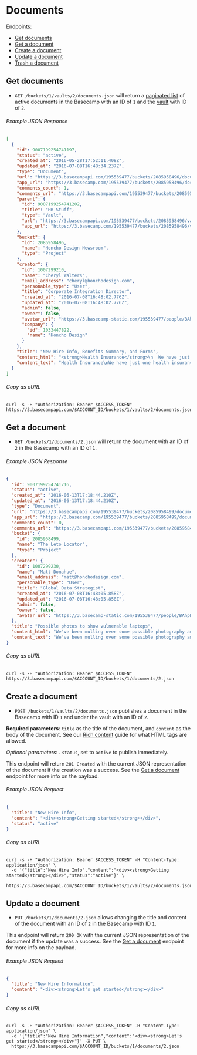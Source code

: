 Documents
=========

Endpoints:

- [Get documents](#get-documents)
- [Get a document](#get-a-document)
- [Create a document](#create-a-document)
- [Update a document](#update-a-document)
- [Trash a document][trash]

Get documents
-------------

* `GET /buckets/1/vaults/2/documents.json` will return a [paginated list][pagination] of active documents in the Basecamp with an ID of `1` and the [vault][vaults] with ID of `2`.

###### Example JSON Response
<!-- START GET /buckets/1/vaults/2/documents.json -->
```json
[
  {
    "id": 9007199254741197,
    "status": "active",
    "created_at": "2016-05-28T17:52:11.408Z",
    "updated_at": "2016-07-08T16:48:34.237Z",
    "type": "Document",
    "url": "https://3.basecampapi.com/195539477/buckets/2085958496/documents/9007199254741197.json",
    "app_url": "https://3.basecamp.com/195539477/buckets/2085958496/documents/9007199254741197",
    "comments_count": 1,
    "comments_url": "https://3.basecampapi.com/195539477/buckets/2085958496/recordings/9007199254741197/comments.json",
    "parent": {
      "id": 9007199254741202,
      "title": "HR Stuff",
      "type": "Vault",
      "url": "https://3.basecampapi.com/195539477/buckets/2085958496/vaults/9007199254741202.json",
      "app_url": "https://3.basecamp.com/195539477/buckets/2085958496/vaults/9007199254741202"
    },
    "bucket": {
      "id": 2085958496,
      "name": "Honcho Design Newsroom",
      "type": "Project"
    },
    "creator": {
      "id": 1007299210,
      "name": "Cheryl Walters",
      "email_address": "cheryl@honchodesign.com",
      "personable_type": "User",
      "title": "Corporate Integration Director",
      "created_at": "2016-07-08T16:48:02.776Z",
      "updated_at": "2016-07-08T16:48:02.776Z",
      "admin": false,
      "owner": false,
      "avatar_url": "https://3.basecamp-static.com/195539477/people/BAhpBIoqCjw=--62bce6c713db86b4c3d8a0b74dfb77e89f0d2cd2/avatar-64-x4",
      "company": {
        "id": 1033447822,
        "name": "Honcho Design"
      }
    },
    "title": "New Hire Info, Benefits Summary, and Forms",
    "content_html": "<strong>Health Insurance</strong>\n  We have just one health insurance policy. The company pays most of the premium, and you cover the rest. Domestic partnerships are covered, as well as marriages. Open enrollment starts in January.<br><br>\n\n  <strong>401K Retirement Plan</strong>\n  We match dollar-for-dollar up to 10% of your salary that you contribute to the plan. You are eligible to enroll in the 401K plan after your first paycheck.<br><br>\n\n  <strong>Flexible Spending Account (FSA)</strong>\n  The FSA is an account where you can set aside pre-tax money for out-of-pocket medical expenses, such as prescriptions, OTC medicine, vision care, etc.  You have to decide up front how much money you want to put in the account, and the max is $2500/year.<br><br>\n\n  <strong>Continuing Education Allowance</strong>\n  We provide you with $500 a year to take classes that help you professionally. Really, anything that helps you with your job.<br><br>\n\n  <strong>Matching Charitable Gifts</strong>\n  When you donate money to a qualified charity, we will make a matching gift to that charity on your behalf. The maximum for the year is $500 per employee.<br><br>\n\n  <strong>Paid Time Off</strong>\n  Paid time off doesn't really exist here - if you need a day (or week!) off, you just need to clear it with your team or others who would be affected by your absence. You should try to take at least 3 weeks off a year.",
    "content_text": "Health Insurance\nWe have just one health insurance policy. The company pays most of the premium, and you cover the rest. Domestic partnerships are covered, as well as marriages. Open enrollment starts in January.\n\n401K Retirement Plan\nWe match dollar-for-dollar up to 10% of your salary that you contribute to the plan. You are eligible to enroll in the 401K plan after your first paycheck.\n\nFlexible Spending Account (FSA)\nThe FSA is an account where you can set aside pre-tax money for out-of-pocket medical expenses, such as prescriptions, OTC medicine, vision care, etc.  You have to decide up front how much money you want to put in the account, and the max is $2500/year.\n\nContinuing Education Allowance\nWe provide you with $500 a year to take classes that help you professionally. Really, anything that helps you with your job.\n\nMatching Charitable Gifts\nWhen you donate money to a qualified charity, we will make a matching gift to that charity on your behalf. The maximum for the year is $500 per employee.\n\nPaid Time Off\nPaid time off doesn't really exist here - if you need a day (or week!) off, you just need to clear it with your team or others who would be affected by your absence. You should try to take at least 3 weeks off a year."
  }
]
```
<!-- END GET /buckets/1/vaults/2/documents.json -->
###### Copy as cURL

``` shell
curl -s -H "Authorization: Bearer $ACCESS_TOKEN" https://3.basecampapi.com/$ACCOUNT_ID/buckets/1/vaults/2/documents.json
```

Get a document
--------------

* `GET /buckets/1/documents/2.json` will return the document with an ID of `2` in the Basecamp with an ID of `1`.

###### Example JSON Response
<!-- START GET /buckets/1/documents/2.json -->
```json
{
  "id": 9007199254741716,
  "status": "active",
  "created_at": "2016-06-13T17:18:44.210Z",
  "updated_at": "2016-06-13T17:18:44.210Z",
  "type": "Document",
  "url": "https://3.basecampapi.com/195539477/buckets/2085958499/documents/9007199254741716.json",
  "app_url": "https://3.basecamp.com/195539477/buckets/2085958499/documents/9007199254741716",
  "comments_count": 0,
  "comments_url": "https://3.basecampapi.com/195539477/buckets/2085958499/recordings/9007199254741716/comments.json",
  "bucket": {
    "id": 2085958499,
    "name": "The Leto Locator",
    "type": "Project"
  },
  "creator": {
    "id": 1007299230,
    "name": "Matt Donahue",
    "email_address": "matt@honchodesign.com",
    "personable_type": "User",
    "title": "Global Data Strategist",
    "created_at": "2016-07-08T16:48:05.858Z",
    "updated_at": "2016-07-08T16:48:05.858Z",
    "admin": false,
    "owner": false,
    "avatar_url": "https://3.basecamp-static.com/195539477/people/BAhpBJ4qCjw=--ff431338b1dfb8e245e454cc0ddaf0507bd859f7/avatar-64-x4"
  },
  "title": "Possible photos to show vulnerable laptops",
  "content_html": "We've been mulling over some possible photography and situations we want to show, particularly vulnerable laptops. Here are a few ideas, and we'll be adding to and changing this list quite a bit as it develops:<br><br>\n\n  <strong>Photography</strong><br>\n  <ol>\n    <li>Person at a coffee shop</li>\n    <li>Leaving laptop unsecured at work</li>\n    <li>Leaving laptop in hotel room out in the open, not in the safe</li>\n    <li>Animated gif of someone turning around and laptop being gone the next second</li>\n    <li>People leaving their computer in their bag and not paying attention</li>\n    <li>Security line at an airport, laptops out in the open</li>\n  </ol>",
  "content_text": "We've been mulling over some possible photography and situations we want to show, particularly vulnerable laptops. Here are a few ideas, and we'll be adding to and changing this list quite a bit as it develops:\n\nPhotography\n\n• Person at a coffee shop\n\n• Leaving laptop unsecured at work\n\n• Leaving laptop in hotel room out in the open, not in the safe\n\n• Animated gif of someone turning around and laptop being gone the next second\n\n• People leaving their computer in their bag and not paying attention\n\n• Security line at an airport, laptops out in the open"
}
```
<!-- END GET /buckets/1/documents/2.json -->

###### Copy as cURL

``` shell
curl -s -H "Authorization: Bearer $ACCESS_TOKEN" https://3.basecampapi.com/$ACCOUNT_ID/buckets/1/documents/2.json
```

Create a document
-----------------

* `POST /buckets/1/vaults/2/documents.json` publishes a document in the Basecamp with ID `1` and under the vault with an ID of `2`.

**Required parameters**: `title` as the title of the document, and `content` as the body of the document. See our [Rich content][rich] guide for what HTML tags are allowed.

_Optional parameters_: . `status`, set to `active` to publish immediately.

This endpoint will return `201 Created` with the current JSON representation of the document if the creation was a success. See the [Get a document](#get-a-document) endpoint for more info on the payload.

###### Example JSON Request

``` json
{
  "title": "New Hire Info",
  "content": "<div><strong>Getting started</strong></div>",
  "status": "active"
}
```

###### Copy as cURL

``` shell
curl -s -H "Authorization: Bearer $ACCESS_TOKEN" -H "Content-Type: application/json" \
  -d '{"title":"New Hire Info","content":"<div><strong>Getting started</strong></div>","status":"active"}' \
  https://3.basecampapi.com/$ACCOUNT_ID/buckets/1/vaults/2/documents.json
```

Update a document
-----------------

* `PUT /buckets/1/documents/2.json` allows changing the title and content of the document with an ID of `2` in the Basecamp with ID `1`.

This endpoint will return `200 OK` with the current JSON representation of the document if the update was a success. See the [Get a document](#get-a-document) endpoint for more info on the payload.

###### Example JSON Request

``` json
{
  "title": "New Hire Information",
  "content": "<div><strong>Let's get started</strong></div>"
}
```

###### Copy as cURL

``` shell
curl -s -H "Authorization: Bearer $ACCESS_TOKEN" -H "Content-Type: application/json" \
  -d '{"title":"New Hire Information","content":"<div><strong>Let's get started</strong></div>"}' -X PUT \
  https://3.basecampapi.com/$ACCOUNT_ID/buckets/1/documents/2.json
```

[pagination]: https://github.com/basecamp/bc3-api/blob/master/README.md#pagination
[trash]: https://github.com/basecamp/bc3-api/blob/master/sections/recordings.md#trash-a-recording
[vaults]: https://github.com/basecamp/bc3-api/blob/master/sections/vaults.md#vaults
[rich]: https://github.com/basecamp/bc3-api/blob/master/README.md#rich-content
